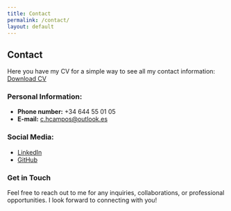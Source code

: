 ```yaml
---
title: Contact
permalink: /contact/
layout: default
---
```


## Contact

Here you have my CV for a simple way to see all my contact information:  
[Download CV](files/CV_CarlosHernandez.pdf)

### Personal Information:
- **Phone number:** +34 644 55 01 05
- **E-mail:** c.hcampos@outlook.es

### Social Media:
- [LinkedIn](www.linkedin.com/in/carlos-raul-hernandez-campos-761560295)
- [GitHub](https://github.com/CarlosHernandezCR)

### Get in Touch
Feel free to reach out to me for any inquiries, collaborations, or professional opportunities. I look forward to connecting with you!
